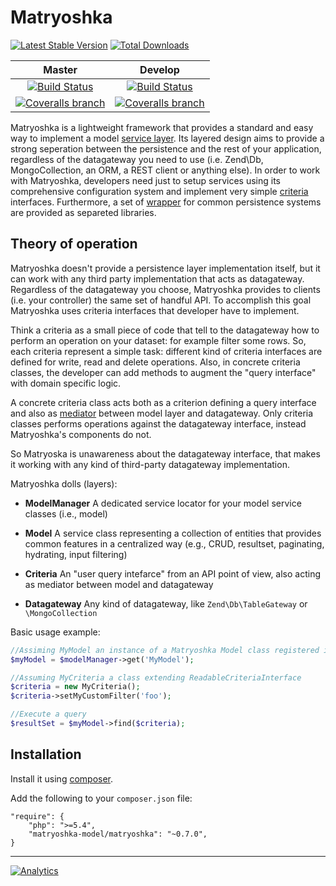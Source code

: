 # Matryoshka

[![Latest Stable Version](http://img.shields.io/packagist/v/matryoshka-model/matryoshka.svg?style=flat-square)](https://packagist.org/packages/matryoshka-model/matryoshka) [![Total Downloads](https://img.shields.io/packagist/dt/matryoshka-model/matryoshka.svg?style=flat-square)](https://packagist.org/packages/matryoshka-model/matryoshka)

| Master  | Develop |
|:-------------:|:-------------:|
| [![Build Status](https://img.shields.io/travis/matryoshka-model/matryoshka/master.svg?style=flat-square)](https://travis-ci.org/matryoshka-model/matryoshka) | [![Build Status](https://img.shields.io/travis/matryoshka-model/matryoshka/develop.svg?style=flat-square)](https://travis-ci.org/matryoshka-model/matryoshka)  |
| [![Coveralls branch](https://img.shields.io/coveralls/matryoshka-model/matryoshka/master.svg?style=flat-square)](https://coveralls.io/r/matryoshka-model/matryoshka?branch=master) | [![Coveralls branch](https://img.shields.io/coveralls/matryoshka-model/matryoshka/develop.svg?style=flat-square)](https://coveralls.io/r/matryoshka-model/matryoshka?branch=develop) |

Matryoshka is a lightweight framework that provides a standard and easy way to implement a model [service layer](http://martinfowler.com/eaaCatalog/serviceLayer.html).
Its layered design aims to provide a strong seperation between the persistence and the rest of your application, regardless of the datagateway you need to use (i.e. Zend\Db, MongoCollection, an ORM, a REST client or anything else).
In order to work with Matryoshka, developers need just to setup services using its comprehensive configuration system and implement very simple [criteria](http://en.wikipedia.org/wiki/Criteria_Pattern) interfaces.
Furthermore, a set of [wrapper](http://en.wikipedia.org/wiki/Wrapper_library) for common persistence systems are provided as separeted libraries.

## Theory of operation

Matryoshka doesn't provide a persistence layer implementation itself, but it can work with any third party implementation that acts as datagateway. Regardless of the datagateway you choose, Matryoshka provides to clients (i.e. your controller) the same set of handful API. To accomplish this goal Matryoshka uses criteria interfaces that developer have to implement.

Think a criteria as a small piece of code that tell to the datagateway how to perform an operation on your dataset: for example filter some rows. So, each criteria represent a simple task: different kind of criteria interfaces are defined for write, read and delete operations. Also, in concrete criteria classes, the developer can add methods to augment the "query interface" with domain specific logic.

A concrete criteria class acts both as a criterion defining a query interface and also as [mediator](http://en.wikipedia.org/wiki/Mediator_pattern) between model layer and datagateway. Only criteria classes performs operations against the datagateway interface, instead Matryoshka's components do not.

So Matryoska is unawareness about the datagateway interface, that makes it working with any kind of third-party datagateway implementation.

Matryoshka dolls (layers):

* **ModelManager**
    A dedicated service locator for your model service classes (i.e., model)

* **Model**
    A service class representing a collection of entities that provides common features in a centralized way (e.g., CRUD, resultset, paginating, hydrating, input filtering)

* **Criteria**
    An "user query intefarce" from an API point of view, also acting as mediator between model and datagateway

* **Datagateway**
    Any kind of datagateway, like `Zend\Db\TableGateway` or `\MongoCollection`

Basic usage example:

```php
//Assiming MyModel an instance of a Matryoshka Model class registered in Matryoshka model manager
$myModel = $modelManager->get('MyModel');

//Assuming MyCriteria a class extending ReadableCriteriaInterface
$criteria = new MyCriteria();
$criteria->setMyCustomFilter('foo');

//Execute a query
$resultSet = $myModel->find($criteria);
```

## Installation

Install it using [composer](http://getcomposer.org).

Add the following to your `composer.json` file:

```
"require": {
    "php": ">=5.4",
    "matryoshka-model/matryoshka": "~0.7.0",
}
```

---

[![Analytics](https://ga-beacon.appspot.com/UA-49657176-2/matryoshka)](https://github.com/igrigorik/ga-beacon)

